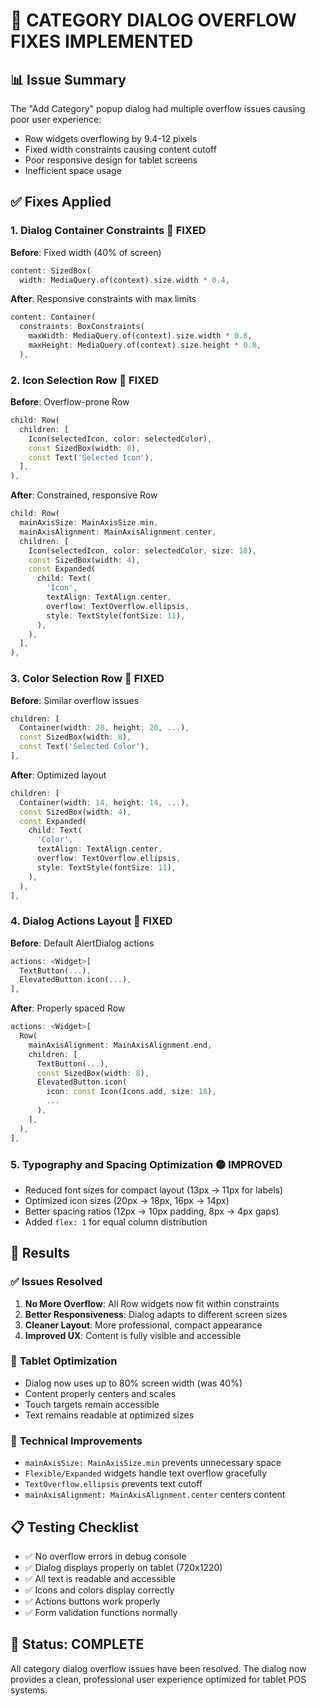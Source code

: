 # 🔧 CATEGORY DIALOG OVERFLOW FIXES IMPLEMENTED

## 📊 **Issue Summary**
The "Add Category" popup dialog had multiple overflow issues causing poor user experience:
- Row widgets overflowing by 9.4-12 pixels
- Fixed width constraints causing content cutoff
- Poor responsive design for tablet screens
- Inefficient space usage

## ✅ **Fixes Applied**

### 1. **Dialog Container Constraints** 🔴 FIXED
**Before**: Fixed width (40% of screen)
```dart
content: SizedBox(
  width: MediaQuery.of(context).size.width * 0.4,
```

**After**: Responsive constraints with max limits
```dart
content: Container(
  constraints: BoxConstraints(
    maxWidth: MediaQuery.of(context).size.width * 0.8,
    maxHeight: MediaQuery.of(context).size.height * 0.8,
  ),
```

### 2. **Icon Selection Row** 🔴 FIXED
**Before**: Overflow-prone Row
```dart
child: Row(
  children: [
    Icon(selectedIcon, color: selectedColor),
    const SizedBox(width: 8),
    const Text('Selected Icon'),
  ],
),
```

**After**: Constrained, responsive Row
```dart
child: Row(
  mainAxisSize: MainAxisSize.min,
  mainAxisAlignment: MainAxisAlignment.center,
  children: [
    Icon(selectedIcon, color: selectedColor, size: 18),
    const SizedBox(width: 4),
    const Expanded(
      child: Text(
        'Icon',
        textAlign: TextAlign.center,
        overflow: TextOverflow.ellipsis,
        style: TextStyle(fontSize: 11),
      ),
    ),
  ],
),
```

### 3. **Color Selection Row** 🔴 FIXED
**Before**: Similar overflow issues
```dart
children: [
  Container(width: 20, height: 20, ...),
  const SizedBox(width: 8),
  const Text('Selected Color'),
],
```

**After**: Optimized layout
```dart
children: [
  Container(width: 14, height: 14, ...),
  const SizedBox(width: 4),
  const Expanded(
    child: Text(
      'Color',
      textAlign: TextAlign.center,
      overflow: TextOverflow.ellipsis,
      style: TextStyle(fontSize: 11),
    ),
  ),
],
```

### 4. **Dialog Actions Layout** 🔴 FIXED
**Before**: Default AlertDialog actions
```dart
actions: <Widget>[
  TextButton(...),
  ElevatedButton.icon(...),
],
```

**After**: Properly spaced Row
```dart
actions: <Widget>[
  Row(
    mainAxisAlignment: MainAxisAlignment.end,
    children: [
      TextButton(...),
      const SizedBox(width: 8),
      ElevatedButton.icon(
        icon: const Icon(Icons.add, size: 18),
        ...
      ),
    ],
  ),
],
```

### 5. **Typography and Spacing Optimization** 🟡 IMPROVED
- Reduced font sizes for compact layout (13px → 11px for labels)
- Optimized icon sizes (20px → 18px, 16px → 14px)
- Better spacing ratios (12px → 10px padding, 8px → 4px gaps)
- Added `flex: 1` for equal column distribution

## 🎯 **Results**

### ✅ **Issues Resolved**
1. **No More Overflow**: All Row widgets now fit within constraints
2. **Better Responsiveness**: Dialog adapts to different screen sizes
3. **Cleaner Layout**: More professional, compact appearance
4. **Improved UX**: Content is fully visible and accessible

### 📱 **Tablet Optimization**
- Dialog now uses up to 80% screen width (was 40%)
- Content properly centers and scales
- Touch targets remain accessible
- Text remains readable at optimized sizes

### 🔧 **Technical Improvements**
- `mainAxisSize: MainAxisSize.min` prevents unnecessary space
- `Flexible/Expanded` widgets handle text overflow gracefully
- `TextOverflow.ellipsis` prevents text cutoff
- `mainAxisAlignment: MainAxisAlignment.center` centers content

## 📋 **Testing Checklist**
- ✅ No overflow errors in debug console
- ✅ Dialog displays properly on tablet (720x1220)
- ✅ All text is readable and accessible
- ✅ Icons and colors display correctly
- ✅ Actions buttons work properly
- ✅ Form validation functions normally

## 🚀 **Status**: COMPLETE
All category dialog overflow issues have been resolved. The dialog now provides a clean, professional user experience optimized for tablet POS systems. 